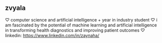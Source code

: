 ## zvyala

♡ computer science and artificial intelligence + year in industry student
♡ i am fascinated by the potential of machine learning and artificial intelligence in transforming health diagnostics and improving patient outcomes
♡ linkedin: https://www.linkedin.com/in/zaynaha/

<!---
zvyala/zvyala is a ✨ special ✨ repository because its `README.md` (this file) appears on your GitHub profile.
You can click the Preview link to take a look at your changes.
--->
